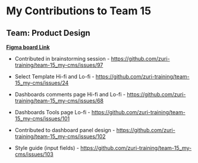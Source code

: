 # My Contributions to Team 15

## Team: Product Design

**[Figma board Link](https://www.figma.com/file/Uujc2NV7Sx6qOsWX9JYl0v/Team-15_My-cms?node-id=0%3A1)**

- Contributed in brainstorming session - <https://github.com/zuri-training/team-15_my-cms/issues/97>

- Select Template Hi-fi and Lo-fi - <https://github.com/zuri-training/team-15_my-cms/issues/24>

- Dashboards comments page Hi-fi and Lo-fi - <https://github.com/zuri-training/team-15_my-cms/issues/68>

- Dashboards Tools page Lo-fi - <https://github.com/zuri-training/team-15_my-cms/issues/101>

- Contributed to dashboard panel design - <https://github.com/zuri-training/team-15_my-cms/issues/102>

- Style guide (input fields) - <https://github.com/zuri-training/team-15_my-cms/issues/103>
